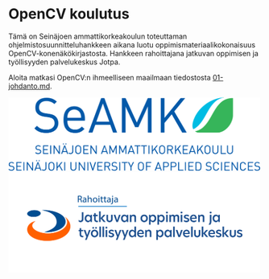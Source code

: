 # OpenCV koulutus

Tämä on Seinäjoen ammattikorkeakoulun toteuttaman ohjelmistosuunnitteluhankkeen aikana luotu oppimismateriaalikokonaisuus OpenCV-konenäkökirjastosta. Hankkeen rahoittajana jatkuvan oppimisen ja työllisyyden palvelukeskus Jotpa.

Aloita matkasi OpenCV:n ihmeelliseen maailmaan tiedostosta [01-johdanto.md](01-johdanto.md).

<img src="kuvituskuvat/seamk_logo.svg" alt="Seamk" width="500"/>
<img src="kuvituskuvat/Rahoittaja_Jotpa_fi.png" alt="Jotpa" width="500"/>
